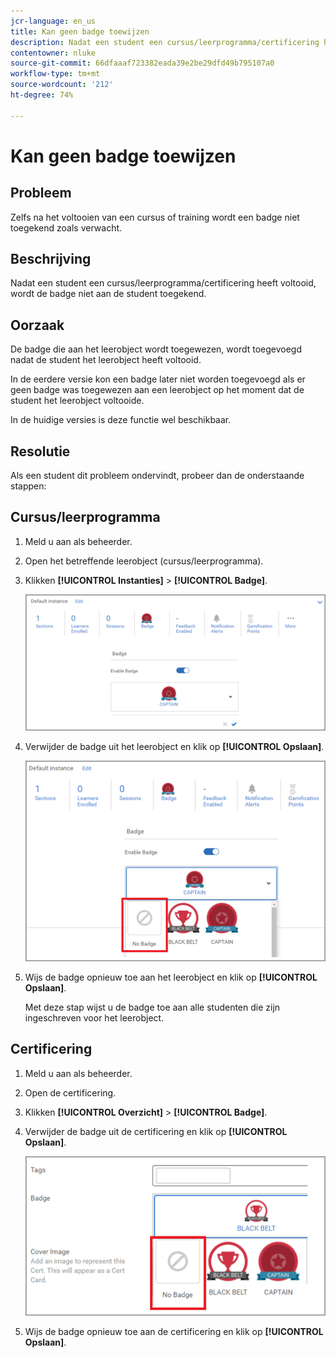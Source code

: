 ```yaml
---
jcr-language: en_us
title: Kan geen badge toewijzen
description: Nadat een student een cursus/leerprogramma/certificering heeft voltooid, wordt de badge niet aan de student toegekend.
contentowner: nluke
source-git-commit: 66dfaaaf723382eada39e2be29dfd49b795107a0
workflow-type: tm+mt
source-wordcount: '212'
ht-degree: 74%

---
```




# Kan geen badge toewijzen

## Probleem

Zelfs na het voltooien van een cursus of training wordt een badge niet toegekend zoals verwacht.

## Beschrijving

Nadat een student een cursus/leerprogramma/certificering heeft voltooid, wordt de badge niet aan de student toegekend.

## Oorzaak

De badge die aan het leerobject wordt toegewezen, wordt toegevoegd nadat de student het leerobject heeft voltooid.

In de eerdere versie kon een badge later niet worden toegevoegd als er geen badge was toegewezen aan een leerobject op het moment dat de student het leerobject voltooide.

In de huidige versies is deze functie wel beschikbaar.

## Resolutie

Als een student dit probleem ondervindt, probeer dan de onderstaande stappen:

## Cursus/leerprogramma

1. Meld u aan als beheerder.

1. Open het betreffende leerobject (cursus/leerprogramma).

1. Klikken **[!UICONTROL Instanties]** > **[!UICONTROL Badge]**.

   ![](assets/view-a-badge.png)

1. Verwijder de badge uit het leerobject en klik op **[!UICONTROL Opslaan]**.

   ![](assets/remove-a-badge.png)

1. Wijs de badge opnieuw toe aan het leerobject en klik op **[!UICONTROL Opslaan]**.

   Met deze stap wijst u de badge toe aan alle studenten die zijn ingeschreven voor het leerobject.

## Certificering

1. Meld u aan als beheerder.
1. Open de certificering.
1. Klikken **[!UICONTROL Overzicht]** > **[!UICONTROL Badge]**.
1. Verwijder de badge uit de certificering en klik op **[!UICONTROL Opslaan]**.

   ![](assets/remove-a-badge-cert.png)

1. Wijs de badge opnieuw toe aan de certificering en klik op **[!UICONTROL Opslaan]**.
